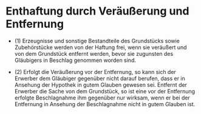 # Enthaftung durch Veräußerung und Entfernung

- (1) Erzeugnisse und sonstige Bestandteile des Grundstücks sowie Zubehörstücke werden von der Haftung frei, wenn sie veräußert und von dem Grundstück entfernt werden, bevor sie zugunsten des Gläubigers in Beschlag genommen worden sind.

- (2) Erfolgt die Veräußerung vor der Entfernung, so kann sich der Erwerber dem Gläubiger gegenüber nicht darauf berufen, dass er in Ansehung der Hypothek in gutem Glauben gewesen sei. Entfernt der Erwerber die Sache von dem Grundstück, so ist eine vor der Entfernung erfolgte Beschlagnahme ihm gegenüber nur wirksam, wenn er bei der Entfernung in Ansehung der Beschlagnahme nicht in gutem Glauben ist.

